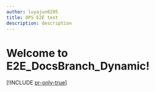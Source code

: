 ```yaml
---
author: luyajun0205
title: OPS E2E test
description: description
---
```


# Welcome to E2E_DocsBranch_Dynamic!
[!INCLUDE [pr-only-true](./includes/test.md)]
